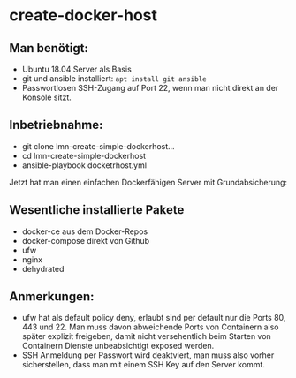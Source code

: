 # create-docker-host

## Man benötigt:

* Ubuntu 18.04 Server als Basis
* git und ansible installiert: ``apt install git ansible``
* Passwortlosen SSH-Zugang auf Port 22, wenn man nicht direkt an der Konsole sitzt.

## Inbetriebnahme:

* git clone lmn-create-simple-dockerhost...
* cd lmn-create-simple-dockerhost
* ansible-playbook docketrhost.yml

Jetzt hat man einen einfachen Dockerfähigen Server mit Grundabsicherung:

## Wesentliche installierte Pakete

* docker-ce aus dem Docker-Repos
* docker-compose direkt von Github
* ufw
* nginx
* dehydrated

## Anmerkungen: 

* ufw hat als default policy deny, erlaubt sind per default nur die Ports 80, 443 und 22. Man muss davon abweichende Ports von Containern also später explizit freigeben, damit nicht versehentlich beim Starten von Containern Dienste unbeabsichtigt exposed werden.
* SSH Anmeldung per Passwort wird deaktviert, man muss also vorher sicherstellen, dass man mit einem SSH Key auf den Server kommt.
